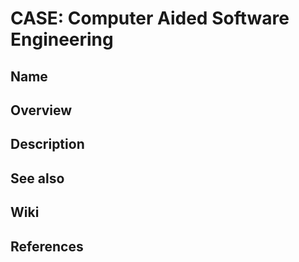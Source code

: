 # CASE: Computer Aided Software Engineering

## Name

## Overview

## Description

## See also

## Wiki

## References
